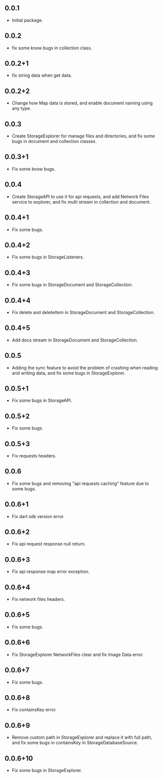 ## 0.0.1

* Initial package.

## 0.0.2

* fix some know bugs in collection class.

## 0.0.2+1

* fix string data when get data.

## 0.0.2+2

* Change how Map data is stored, and enable document naming using any type.

## 0.0.3

* Create StorageExplorer for manage files and directories, and fix some bugs in document and collection classes.

## 0.0.3+1

* Fix some know bugs.

## 0.0.4

* Create StorageAPI to use it for api requests, and add Network Files service to explorer, and fix multi stream in collection and document.

## 0.0.4+1

* Fix some bugs.

## 0.0.4+2

* Fix some bugs in StorageListeners.

## 0.0.4+3

* Fix some bugs in StorageDocument and StorageCollection.

## 0.0.4+4

* Fix delete and deleteItem in StorageDocument and StorageCollection.

## 0.0.4+5

* Add docs stream in StorageDocument and StorageCollection.

## 0.0.5

* Adding the sync feature to avoid the problem of crashing when reading and writing data, and fix some bugs in StorageExplorer.

## 0.0.5+1

* Fix some bugs in StorageAPI.

## 0.0.5+2

* Fix some bugs.

## 0.0.5+3

* Fix requests headers.

## 0.0.6
* Fix some bugs and removing "api requests caching" feature due to some bugs.

## 0.0.6+1
* Fix dart sdk version error.

## 0.0.6+2
* Fix api request response null return.

## 0.0.6+3
* Fix api response map error exception.

## 0.0.6+4
* Fix network files headers.

## 0.0.6+5
* Fix some bugs.

## 0.0.6+6
* Fix StorageExplorer NetworkFiles clear and fix Image Data error.

## 0.0.6+7
* Fix some bugs.

## 0.0.6+8
* Fix containsKey error.


## 0.0.6+9
* Remove custom path in StorageExplorer and replace it with full path, and fix some bugs in containsKey in StorageDatabaseSource.


## 0.0.6+10
* Fix some bugs in StorageExplorer.
